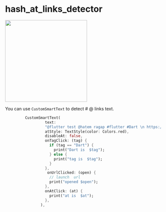 # hash_at_links_detector


<img src ="https://user-images.githubusercontent.com/37384769/184183782-3460b254-2cef-4404-8393-59b65fd8c9fc.png" width = "265"/>

You can use `CustomSmartText` to detect # @ links  text.
```dart
         CustomSmartText(
                  text:
                  "@flutter test @hatem ragap #flutter #Dart \n https://pub.dev \n hi hello \n h hello \n s #فلاتر\n @حاتم",
                  atStyle: TextStyle(color: Colors.red),
                  disableAt: false,
                  onTagClick: (tag) {
                    if (tag == "Dart") {
                      print("Dart is  $tag");
                    } else {
                      print("tag is  $tag");
                    }
                  },
                   onUrlClicked: (open) {
                    // launch  url
                    print("opened $open");
                  },
                  onAtClick: (at) {
                    print("at is  $at");
                  },
                ),
```
